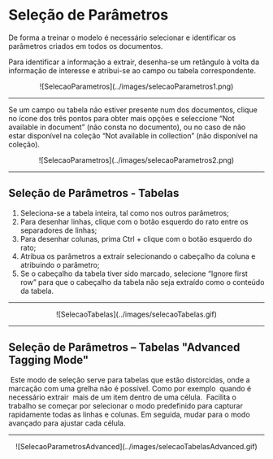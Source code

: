 # Seleção de Parâmetros

De forma a treinar o modelo é necessário selecionar e identificar os parâmetros criados em todos os documentos.

Para identificar a informação a extrair, desenha-se um retângulo à volta da informação de interesse e atribui-se ao campo ou tabela correspondente.


<center>![SelecaoParametros](../images/selecaoParametros1.png)</center>

---

Se um campo ou tabela não estiver presente num dos documentos, clique no ícone dos três pontos para obter mais opções e seleccione “Not available in document” (não consta no documento), ou no caso de não estar disponível na coleção “Not available in collection” (não disponível na coleção).


<center>![SelecaoParametros](../images/selecaoParametros2.png)</center>

---


## <strong>Seleção de Parâmetros - Tabelas</strong>

1. Seleciona-se a tabela inteira, tal como nos outros parâmetros;
2. Para desenhar linhas, clique com o botão esquerdo do rato entre os separadores de linhas;
3. Para desenhar colunas, prima Ctrl + clique com o botão esquerdo do rato;
4. Atribua os parâmetros a extrair selecionando o cabeçalho da coluna e atribuindo o parâmetro;
5. Se o cabeçalho da tabela tiver sido marcado, selecione “Ignore first row” para que o cabeçalho da tabela não seja extraído como o conteúdo da tabela.

---

<center>![SelecaoTabelas](../images/selecaoTabelas.gif)</center>

---

## <strong>Seleção de Parâmetros – Tabelas "Advanced Tagging Mode"</strong>
​
Este modo de seleção serve para tabelas que estão distorcidas, onde a marcação com uma grelha não é possível. Como por exemplo  quando é necessário extrair  mais de um item dentro de uma célula.​
​
Facilita o trabalho se começar por selecionar o modo predefinido para capturar rapidamente todas as linhas e colunas. Em seguida, mudar para o modo avançado para ajustar cada célula.

---
<center>![SelecaoParametrosAdvanced](../images/selecaoTabelasAdvanced.gif)</center>